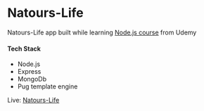 # Natours-Life

Natours-Life app built while learning [Node.js course](https://www.udemy.com/course/nodejs-express-mongodb-bootcamp/) from Udemy

#### Tech Stack
- Node.js
- Express
- MongoDb
- Pug template engine


Live: [Natours-Life](https://natours-life.herokuapp.com/)
